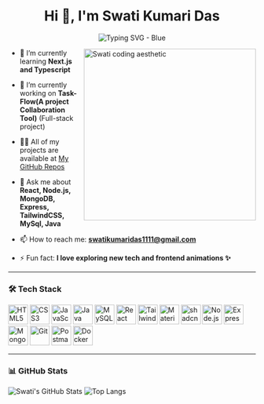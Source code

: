 <h1 align="center">Hi 👋, I'm Swati Kumari Das</h1>
<p align="center">
  <img src="https://readme-typing-svg.demolab.com?font=Fira+Code&weight=500&size=24&pause=1000&color=3B82F6&center=true&vCenter=true&width=500&lines=I'm+a+MERN+Stack+Developer.;I+love+Frontend+and+UI+Design!;Always+learning+something+new." alt="Typing SVG - Blue" />
</p>


<img align="right" width="350" src="https://media3.giphy.com/media/v1.Y2lkPTc5MGI3NjExcG0zcWxlcjhvcDI3bjZkdDQzMjh4dWpoZTh2dThtMzZtZXo0NXVwZCZlcD12MV9pbnRlcm5hbF9naWZfYnlfaWQmY3Q9Zw/L1R1tvI9svkIWwpVYr/giphy.gif" alt="Swati coding aesthetic" />


- 🌱 I’m currently learning **Next.js and Typescript**

- 🔭 I’m currently working on **Task-Flow(A project Collaboration Tool)** (Full-stack project)

- 👩‍💻 All of my projects are available at [My GitHub Repos](https://github.com/Swati-Kumari-Das)

- 💬 Ask me about **React, Node.js, MongoDB, Express, TailwindCSS, MySql, Java**

- 📫 How to reach me: **swatikumaridas1111@gmail.com**
- ⚡ Fun fact: **I love exploring new tech and frontend animations ✨**

---



<h3>🛠️ Tech Stack</h3>

<p align="left">
  <!-- Languages -->
  <img title="HTML5" alt="HTML5" src="https://cdn.jsdelivr.net/gh/devicons/devicon/icons/html5/html5-original.svg" width="40" height="40"/>
  <img title="CSS3" alt="CSS3" src="https://cdn.jsdelivr.net/gh/devicons/devicon/icons/css3/css3-original.svg" width="40" height="40"/>
  <img title="JavaScript" alt="JavaScript" src="https://cdn.jsdelivr.net/gh/devicons/devicon/icons/javascript/javascript-original.svg" width="40" height="40"/>
  <img title="Java" alt="Java" src="https://cdn.jsdelivr.net/gh/devicons/devicon/icons/java/java-original.svg" width="40" height="40"/>
  <img title="MySQL" alt="MySQL" src="https://cdn.jsdelivr.net/gh/devicons/devicon/icons/mysql/mysql-original.svg" width="40" height="40"/>

  <!-- Frontend -->
  <img title="React" alt="React" src="https://cdn.jsdelivr.net/gh/devicons/devicon/icons/react/react-original.svg" width="40" height="40"/>
  <img title="TailwindCSS" alt="TailwindCSS" src="https://www.vectorlogo.zone/logos/tailwindcss/tailwindcss-icon.svg" width="40" height="40"/>
  <img title="Material UI" alt="Material UI" src="https://cdn.jsdelivr.net/gh/devicons/devicon/icons/materialui/materialui-original.svg" width="40" height="40"/>
  <img title="shadcn/ui" alt="shadcn/ui" src="https://avatars.githubusercontent.com/u/139895814?s=200&v=4" width="40" height="40"/>

  <!-- Backend -->
  <img title="Node.js" alt="Node.js" src="https://cdn.jsdelivr.net/gh/devicons/devicon/icons/nodejs/nodejs-original.svg" width="40" height="40"/>
  <img title="Express.js" alt="Express.js" src="https://cdn.jsdelivr.net/gh/devicons/devicon/icons/express/express-original.svg" width="40" height="40"/>
  <img title="MongoDB" alt="MongoDB" src="https://cdn.jsdelivr.net/gh/devicons/devicon/icons/mongodb/mongodb-original.svg" width="40" height="40"/>

  <!-- Tools -->
  <img title="Git" alt="Git" src="https://cdn.jsdelivr.net/gh/devicons/devicon/icons/git/git-original.svg" width="40" height="40"/>
  <img title="Postman" alt="Postman" src="https://www.vectorlogo.zone/logos/getpostman/getpostman-icon.svg" width="40" height="40"/>
  <img title="Docker" alt="Docker" src="https://cdn.jsdelivr.net/gh/devicons/devicon/icons/docker/docker-original.svg" width="40" height="40"/>
</p>

---

### 📊 GitHub Stats

![Swati's GitHub Stats](https://github-readme-stats.vercel.app/api?username=Swati-Kumari-Das&show_icons=true&theme=radical)
![Top Langs](https://github-readme-stats.vercel.app/api/top-langs/?username=Swati-Kumari-Das&layout=compact&theme=radical)






